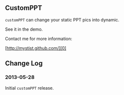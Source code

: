 ## CustomPPT

`customPPT` can change your static PPT pics into dynamic.

See it in the demo.

Contact me for more information:  

[http://mystist.github.com/][0]  

[0]: http://mystist.github.com/

## Change Log

### 2013-05-28  
Initial `customPPT` release.
